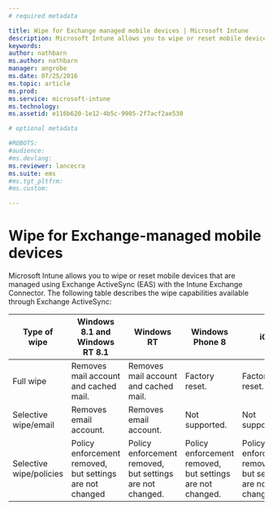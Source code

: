 ```yaml
---
# required metadata

title: Wipe for Exchange managed mobile devices | Microsoft Intune
description: Microsoft Intune allows you to wipe or reset mobile devices that are managed using Exchange ActiveSync (EAS) with the Intune Exchange Connector
keywords:
author: nathbarnms.author: nathbarn
manager: angrobe
ms.date: 07/25/2016
ms.topic: article
ms.prod:
ms.service: microsoft-intune
ms.technology:
ms.assetid: e116b620-1e12-4b5c-9905-2f7acf2ae530

# optional metadata

#ROBOTS:
#audience:
#ms.devlang:
ms.reviewer: lancecra
ms.suite: ems
#ms.tgt_pltfrm:
#ms.custom:

---
```



# Wipe for Exchange-managed mobile devices
Microsoft Intune allows you to wipe or reset mobile devices that are managed using Exchange ActiveSync (EAS) with the Intune Exchange Connector. The following table describes the wipe capabilities available through Exchange ActiveSync:

|Type of wipe|Windows 8.1 and Windows RT 8.1|Windows RT|Windows Phone 8|iOS|Android|
|----------------|----------------------------------|--------------|-------------------|-------|-----------|
|Full wipe|Removes mail account and cached mail.|Removes mail account and cached mail.|Factory reset.|Factory reset.|Factory reset.|
|Selective wipe/email|Removes email account.|Removes email account.|Not supported.|Not supported.|Not supported.|
|Selective wipe/policies|Policy enforcement removed, but settings are not changed|Policy enforcement removed, but settings are not changed.|Policy enforcement removed, but settings are not changed.|Policy enforcement removed, but settings are not changed.|Policy enforcement removed, but settings are not changed.|
